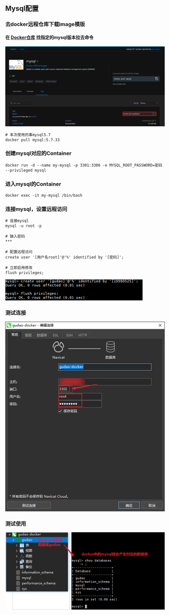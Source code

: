 ## Mysql配置

### 去docker远程仓库下载image模版
#### 在 [Docker仓库](https://hub.docker.com/_/mysql?tab=tags&page=1&ordering=last_updated) 找指定的mysql版本拉去命令
![docker仓库中找到mysql的pull命令](../resource/docker/docker-docker仓库中找到mysql的pull命令.png)
```shell
# 本次使用的事mysql5.7
docker pull mysql:5.7.33
```

### 创建mysql对应的Container
```shell
docker run -d --name my-mysql -p 3301:3306 -e MYSQL_ROOT_PASSWORD=密码 --privileged mysql
```

### 进入mysql的Container
```shell
docker exec -it my-mysql /bin/bash
```

### 连接mysql，设置远程访问
```shell
# 连接mysql
mysql -u root -p

# 输入密码
***

# 配置远程访问
create user '[用户名root]'@'%' identified by '[密码]';

# 立即启用修改
flush privileges;
```
![mysql授权远程](../resource/docker/docker-mysql授权远程.png)

### 测试连接
![mysql远程连接](../resource/docker/docker-mysql远程连接.png)

### 测试使用
![mysql远程交互测试](../resource/docker/docker-mysql远程交互测试.png)
